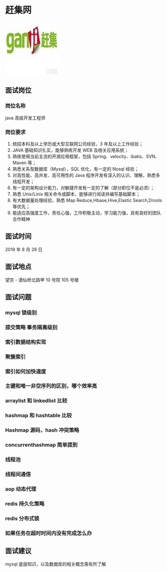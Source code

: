 # 赶集网

![赶集网](../.vuepress/public/ganjiwang.jpg)

## 面试岗位

### 岗位名称

java 高级开发工程师

### 岗位要求

1. 统招本科及以上学历或大型互联网公司经验，3 年及以上工作经验；
2. JAVA 基础知识扎实，能够熟练开发 WEB 及相关应用系统；
3. 熟练使用当前主流的开源应用框架，包括 Spring、velocity、ibatis、SVN、Maven 等；
4. 熟悉关系型数据库（Mysql），SQL 优化，有一定的 Nosql 经验；
5. 对高性能、高并发、高可用性的 Java 程序开发有深入的认识、理解，熟悉多线程开发；
6. 有一定的架构设计能力，对敏捷开发有一定的了解（部分职位不是必须）；
7. 熟悉 Unix/Linix 相关命令或脚本，能够进行阅读并编写基础脚本；
8. 有大数据量处理经验，熟悉 Map Reduce,Hbase,Hive,Elastic Search,Drools 等优先；
9. 能适应高强度工作，责任心强，工作积极主动，学习能力强，具有良好的团队合作精神

## 面试时间

2019 年 8 月 28 日

## 面试地点

望京 - 酒仙桥北路甲 10 号院 105 号楼

## 面试问题

### mysql 锁级别

### 提交策略 事务隔离级别

### 索引数据结构实现

### 聚簇索引

### 索引如何加快速度

### 主键和唯一非空序列的区别，哪个效率高

### arraylist 和 linkedlist 比较

### hashmap 和 hashtable 比较

### Hashmap 源码，hash 冲突策略

### concurrenthashmap 简单提到

### 线程池

### 线程间通信

### aop 动态代理

### redis 持久化策略

### redis 分布式锁

### 如果任务在超时时间内没有完成怎么办


## 面试建议

mysql 底层知识，以及数据库的相关概念需有所了解







<comment-comment/>